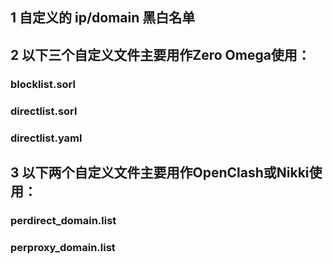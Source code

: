 ## 1 自定义的 ip/domain 黑白名单

## 2 以下三个自定义文件主要用作Zero Omega使用：
### blocklist.sorl
### directlist.sorl
### directlist.yaml

## 3 以下两个自定义文件主要用作OpenClash或Nikki使用：
### perdirect_domain.list
### perproxy_domain.list
